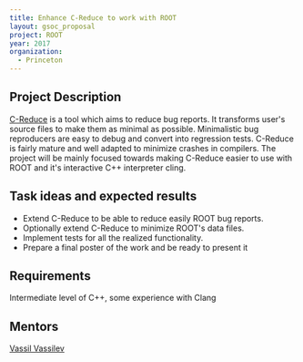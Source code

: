 ```yaml
---
title: Enhance C-Reduce to work with ROOT
layout: gsoc_proposal
project: ROOT
year: 2017
organization:
  - Princeton
---
```


## Project Description

[C-Reduce](https://github.com/csmith-project/creduce) is a tool which aims to
reduce bug reports. It transforms user's source files to make them as minimal as
possible. Minimalistic bug reproducers are easy to debug and convert into
regression tests. C-Reduce is fairly mature and well adapted to minimize crashes
in compilers. The project will be mainly focused towards making C-Reduce easier
to use with ROOT and it's interactive C++ interpreter cling.

## Task ideas and expected results

- Extend C-Reduce to be able to reduce easily ROOT bug reports.
- Optionally extend C-Reduce to minimize ROOT's data files.
- Implement tests for all the realized functionality.
- Prepare a final poster of the work and be ready to present it

## Requirements

Intermediate level of C++, some experience with Clang

## Mentors

[Vassil Vassilev](mailto:sft-gsoc@cern.ch)
